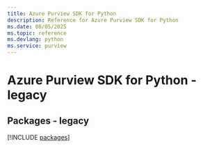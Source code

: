 ```yaml
---
title: Azure Purview SDK for Python
description: Reference for Azure Purview SDK for Python
ms.date: 08/05/2025
ms.topic: reference
ms.devlang: python
ms.service: purview
---
```

# Azure Purview SDK for Python - legacy
## Packages - legacy
[!INCLUDE [packages](purview-index.md)]